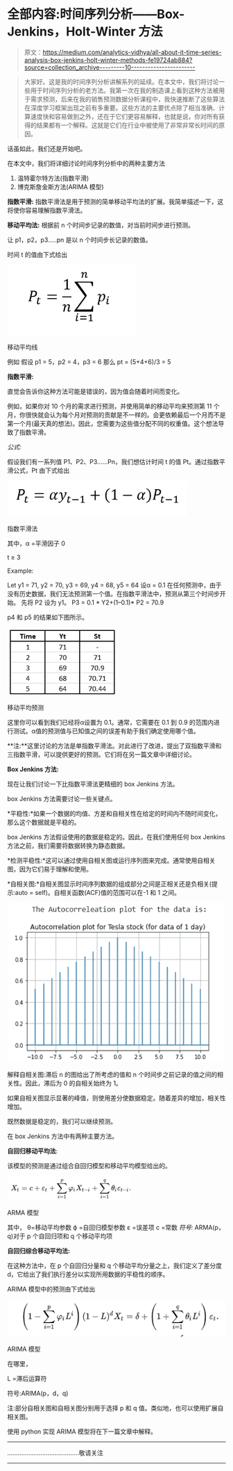 # 全部内容:时间序列分析——Box-Jenkins，Holt-Winter 方法

> 原文：<https://medium.com/analytics-vidhya/all-about-it-time-series-analysis-box-jenkins-holt-winter-methods-fe19724ab884?source=collection_archive---------10----------------------->

> 大家好。这是我的时间序列分析讲解系列的延续。在本文中，我们将讨论一些用于时间序列分析的老方法。我第一次在我的制造课上看到这种方法被用于需求预测，后来在我的销售预测数据分析课程中，我快速推断了这些算法在深度学习框架出现之前有多重要。这些方法的主要优点除了相当准确、计算速度快和容易做到之外，还在于它们更容易解释，也就是说，你对所有获得的结果都有一个解释。这就是它们在行业中被使用了非常非常长时间的原因。

话虽如此，我们还是开始吧。

在本文中，我们将详细讨论时间序列分析中的两种主要方法

1.  温特霍尔特方法(指数平滑)
2.  博克斯詹金斯方法(ARIMA 模型)

**指数平滑:**
指数平滑法是用于预测的简单移动平均法的扩展。我简单描述一下，这将使你容易理解指数平滑法。

**移动平均法:** 根据前 n 个时间步记录的数值，对当前时间步进行预测。

让 p1，p2，p3…..pn 是以 n 个时间步长记录的数值。

时间 t 的值由下式给出

![](img/a3417a6a991d6e338dc546adec3babb7.png)

移动平均线

例如
假设 p1 = 5，p2 = 4，p3 = 6
那么 pt = (5+4+6)/3 = 5

**指数平滑:**

直觉会告诉你这种方法可能是错误的，因为值会随着时间而变化。

例如，如果你对 10 个月的需求进行预测，并使用简单的移动平均来预测第 11 个月，你很快就会认为每个月对预测的贡献是不一样的。会更依赖最后一个月而不是第一个月(最天真的想法)。因此，您需要为这些值分配不同的权重值。这个想法导致了指数平滑。

*公式:*

假设我们有一系列值 P1、P2、P3……Pn，我们想估计时间 t 的值 Pt。通过指数平滑公式，Pt 由下式给出

![](img/216c1d51069f9ea37ea61b9639dcb5c5.png)

指数平滑法

其中，α =平滑因子 0

t ≥ 3

Example:

Let y1 = 71, y2 = 70, y3 = 69, y4 = 68, y5 = 64
设α = 0.1
在任何预测中，由于没有历史数据，我们无法预测第一个值。在指数平滑法中，预测从第三个时间步开始。
先将 P2 设为 y1。
P3 = 0.1 * Y2+(1–0.1)* P2 = 70.9

p4 和 p5 的结果如下图所示。

![](img/cecbe826cc2b3edbb79b30ab1009c5e4.png)

移动平均预测

这里你可以看到我们已经将α设置为 0.1。通常，它需要在 0.1 到 0.9 的范围内进行测试。α值的预测值与已知值之间的误差有助于我们确定使用哪个值。

**注:**这里讨论的方法是单指数平滑法。对此进行了改进，提出了双指数平滑和三指数平滑，可以提供更好的预测。它们将在另一篇文章中详细讨论。

**Box Jenkins 方法:**

现在让我们讨论一下比指数平滑法更精细的 box Jenkins 方法。

box Jenkins 方法需要讨论一些关键点。

*平稳性:*如果一个数据的均值、方差和自相关性在给定的时间内不随时间变化，那么这个数据就是平稳的。

box Jenkins 方法假设使用的数据是稳定的。因此，在我们使用任何 box Jenkins 方法之前，我们需要将数据转换为静态数据。

*检测平稳性:*这可以通过使用自相关图或运行序列图来完成。通常使用自相关图，因为它们易于理解和使用。

*自相关图:*自相关图显示时间序列数据的组成部分之间是正相关还是负相关(提示:auto = self)。自相关函数(ACF)值的范围可以在-1 和 1 之间。

![](img/e5503bd5043c37ac67373acf89233807.png)

解释自相关图:滞后 n 的图给出了所考虑的值和 n 个时间步之前记录的值之间的相关性。因此，滞后为 0 的自相关始终为 1。

如果自相关图显示显著的峰值，则使用差分使数据稳定。随着差异的增加，相关性增加。

既然数据是稳定的，我们可以继续预测。

在 box Jenkins 方法中有两种主要方法。

**自回归移动平均法**:

该模型的预测是通过组合自回归模型和移动平均模型给出的。

![](img/2dffaa10a3d76b0f317506b132cd56f3.png)

ARMA 模型

其中，
θ=移动平均参数
ϕ =自回归模型参数
ε =误差项
c =常数
*符号:* ARMA(p，q)对于 p 个自回归项和 q 个移动平均项

**自回归综合移动平均法:**

在这种方法中，在 p 个自回归分量和 q 个移动平均分量之上，我们定义了差分度 d，它给出了我们执行差分以实现所用数据的平稳性的顺序。

ARIMA 模型中的预测由下式给出

![](img/68e8cae765ff119dc839426565f058e7.png)

ARIMA 模型

在哪里，

L =滞后运算符

符号:ARIMA(p，d，q)

注:部分自相关图和自相关图分别用于选择 p 和 q 值。类似地，也可以使用扩展自相关图。

使用 python 实现 ARIMA 模型将在下一篇文章中解释。

******************************************************************

…………………………………..敬请关注

*******************************************************************
